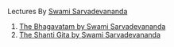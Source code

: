 Lectures By [Swami Sarvadevananda](https://vedanta.org/swami-sarvadevananda/)

1. [The Bhagavatam by Swami Sarvadevananda](../bhagavatam_sarvadevananda)
2. [The Shanti Gita by Swami Sarvadevananda](../shanti_gita_sarvadevananda)
